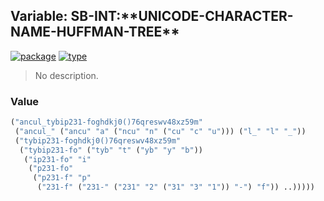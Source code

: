 ## Variable: SB-INT:\*\*UNICODE-CHARACTER-NAME-HUFFMAN-TREE\*\*
[![package](https://img.shields.io/badge/Package-SB--INT-5f9ea0.svg?style=social&colorA=999999)](../) [![type](https://img.shields.io/badge/Type-Variable-5f9ea0.svg?style=social&colorA=999999)](../#variable) 

> No description.

### Value
```cl
("ancul_tybip231-foghdkj0()76qreswv48xz59m"
 ("ancul_" ("ancu" "a" ("ncu" "n" ("cu" "c" "u"))) ("l_" "l" "_"))
 ("tybip231-foghdkj0()76qreswv48xz59m"
  ("tybip231-fo" ("tyb" "t" ("yb" "y" "b"))
   ("ip231-fo" "i"
    ("p231-fo"
     ("p231-f" "p"
      ("231-f" ("231-" ("231" "2" ("31" "3" "1")) "-") "f")) ..)))))
```
